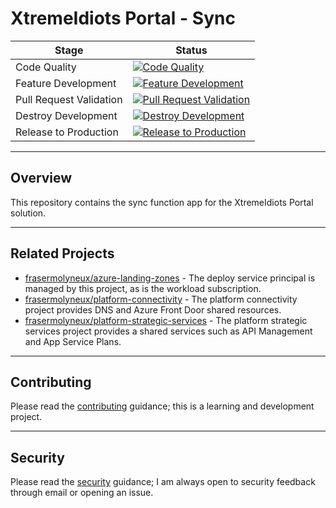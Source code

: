 # XtremeIdiots Portal - Sync

| Stage | Status |
| --- | --- |
| Code Quality | [![Code Quality](https://github.com/frasermolyneux/portal-sync/actions/workflows/codequality.yml/badge.svg)](https://github.com/frasermolyneux/portal-sync/actions/workflows/codequality.yml) |
| Feature Development | [![Feature Development](https://github.com/frasermolyneux/portal-sync/actions/workflows/feature-development.yml/badge.svg)](https://github.com/frasermolyneux/portal-sync/actions/workflows/feature-development.yml) |
| Pull Request Validation | [![Pull Request Validation](https://github.com/frasermolyneux/portal-sync/actions/workflows/pull-request-validation.yml/badge.svg)](https://github.com/frasermolyneux/portal-sync/actions/workflows/pull-request-validation.yml) |
| Destroy Development | [![Destroy Development](https://github.com/frasermolyneux/portal-sync/actions/workflows/destroy-development.yml/badge.svg)](https://github.com/frasermolyneux/portal-sync/actions/workflows/destroy-development.yml) |
| Release to Production | [![Release to Production](https://github.com/frasermolyneux/portal-sync/actions/workflows/release-to-production.yml/badge.svg)](https://github.com/frasermolyneux/portal-sync/actions/workflows/release-to-production.yml) |

---

## Overview

This repository contains the sync function app for the XtremeIdiots Portal solution.

---

## Related Projects

* [frasermolyneux/azure-landing-zones](https://github.com/frasermolyneux/azure-landing-zones) - The deploy service principal is managed by this project, as is the workload subscription.
* [frasermolyneux/platform-connectivity](https://github.com/frasermolyneux/platform-connectivity) - The platform connectivity project provides DNS and Azure Front Door shared resources.
* [frasermolyneux/platform-strategic-services](https://github.com/frasermolyneux/platform-strategic-services) - The platform strategic services project provides a shared services such as API Management and App Service Plans.

---

## Contributing

Please read the [contributing](CONTRIBUTING.md) guidance; this is a learning and development project.

---

## Security

Please read the [security](SECURITY.md) guidance; I am always open to security feedback through email or opening an issue.
